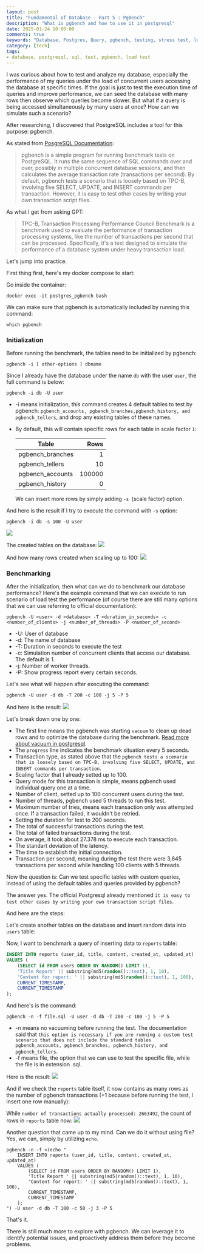 ```yaml
---
layout: post
title: "Fundamental of Database - Part 5 : PgBench"
description: "What is pgbench and how to use it in postgresql"
date: 2025-01-24 10:00:00
comments: true
keywords: "Database, Postgres, Query, pgbench, testing, stress test, load test"
category: [Tech]
tags:
- database, postgresql, sql, test, pgbench, load test
---
```



I was curious about how to test and analyze my database, especially the performance of my queries under the load of concurrent users accessing the database at specific times. If the goal is just to test the execution time of queries and improve performance, we can seed the database with many rows then observe which queries become slower. But what if a query is being accessed simultaneously by many users at once? How can we simulate such a scenario? 

After researching, I discovered that PostgreSQL includes a tool for this purpose: pgbench.

As stated from <a href="https://www.postgresql.org/docs/current/pgbench.html" target="_top"> PosgreSQL Documentation</a>:

>pgbench is a simple program for running benchmark tests on PostgreSQL. It runs the same sequence of SQL commands over and over, possibly in multiple concurrent database sessions, and then calculates the average transaction rate (transactions per second). By default, pgbench tests a scenario that is loosely based on TPC-B, involving five SELECT, UPDATE, and INSERT commands per transaction. However, it is easy to test other cases by writing your own transaction script files.

As what I get from asking GPT:
>TPC-B, Transaction Processing Performance Council Benchmark is a benchmark used to evaluate the performance of transaction processing systems, like the number of transactions per second that can be processed. Specifically, it's a test designed to simulate the performance of a database system under heavy transaction load.

Let's jump into practice.

First thing first, here's my docker compose to start:
<script src="https://gist.github.com/ameliarahman/18ca7ec9a3169b83f16f6c7df6183100.js"></script>

Go inside the container:
```
docker exec -it postgres_pgbench bash
```

We can make sure that pgbench is automatically included by running this command:
```
which pgbench
```

### Initialization
Before running the benchmark, the tables need to be initialized by pgbench:

```
pgbench -i [ other-options ] dbname
```
Since I already have the database under the name `db` with the user `user`, the full command is below:

```
pgbench -i db -U user
```
- -i means initialization, this command creates 4 default tables to test by pgbench: 
`pgbench_accounts, pgbench_branches,pgbench_history, and pgbench_tellers`, and drop any existing tables of these names.
- By default, this will contain specific rows for each table in scale factor `1`:

    Table                   |      Rows
    ------------------------|----------------:
    pgbench_branches        |  1
    pgbench_tellers         |  10
    pgbench_accounts        |  100000
    pgbench_history         |  0
    
    We can insert more rows by simply adding `-s `(scale factor) option.

And here is the result if I try to execute the command with `-s` option:

```
pgbench -i db -s 100 -U user
```
![](../assets/img/pgbench/pgbench1.png)

The created tables on the database:
![](../assets/img/pgbench/pgbench2.png)

And how many rows created when scaling up to 100:
![](../assets/img/pgbench/pgbench3.png)


### Benchmarking
After the initialization, then what can we do to benchmark our database performance? Here's the example command that we can execute to run scenario of load test the performance (of course there are still many options that we can use referring to official documentation):

```
pgbench -U <user> -d <database> -T <duration_in_seconds> -c <number_of_clients> -j <number_of_threads> -P <number_of_second>
```
- -U: User of database
- -d: The name of database
- -T: Duration in seconds to execute the test
- -c: Simulation number of concurrent clients that access our database. The default is 1.
- -j: Number of worker threads.
- -P: Show progress report every certain seconds.

Let's see what will happen after executing the command:
```
pgbench -U user -d db -T 200 -c 100 -j 5 -P 5
```
 
And here is the result:
![](../assets/img/pgbench/pgbench4.png)

Let's break down one by one:
- The first line means the pgbench was starting `vacuum` to clean up dead rows and to optimize the database during the benchmark. <a href="https://www.postgresql.org/docs/current/sql-vacuum.html" target="_top"> Read more about vacuum in postgresql</a>.
- The `progress` line indicates the benchmark situation every 5 seconds.
- Transaction type, as stated above that the `pgbench tests a scenario that is loosely based on TPC-B, involving five SELECT, UPDATE, and INSERT commands per transaction`.
- Scaling factor that I already setted up to 100.
- Query mode for this transaction is simple, means pgbench used individual query one at a time.
- Number of client, setted up to 100 concurrent users during the test.
- Number of threads, pgbench used 5 threads to run this test. 
- Maximum number of tries, means each transaction only was attempted once. If a transaction failed, it wouldn't be retried.
- Setting the duration for test to 200 seconds.
- The total of successful transactions during the test.
- The total of failed transactions during the test.
- On average, it took about 27.378 ms to execute each transaction.
- The standart deviation of the latency.
- The time to establish the initial connection.
- Transaction per second, meaning during the test there were 3,645 transactions per second while handling 100 clients with 5 threads.


Now the question is: Can we test specific tables with custom queries, instead of using the default tables and queries provided by pgbench? 

The answer yes. The official Postgresql already mentioned `it is easy to test other cases by writing your own transaction script files`.

And here are the steps:

Let's create another tables on the database and insert random data into `users` table:
<script src="https://gist.github.com/ameliarahman/60aea85763a1fbaf29ab51f8327bfe69.js"></script>

Now, I want to benchmark a query of inserting data to `reports` table:

```sql
INSERT INTO reports (user_id, title, content, created_at, updated_at)
VALUES (
    (SELECT id FROM users ORDER BY RANDOM() LIMIT 1),
    'Title Report' || substring(md5(random()::text), 1, 10),
    'Content for report: ' || substring(md5(random()::text), 1, 100),
    CURRENT_TIMESTAMP,
    CURRENT_TIMESTAMP
);
```

And here's is the command:
```
pgbench -n -f file.sql -U user -d db -T 200 -c 100 -j 5 -P 5
```

- -n means no vacuuming before running the test. The documentation said that `this option is necessary if you are running a custom test scenario that does not include the standard tables pgbench_accounts, pgbench_branches, pgbench_history, and pgbench_tellers`.
- -f means file, the option that we can use to test the specific file, while the file is in extension .sql.

Here is the result:
![](../assets/img/pgbench/pgbench5.png)

And if we check the `reports` table itself, it now contains as many rows as the number of pgbench transactions (+1 because before running the test, I insert one row manually):

While `number of transactions actually processed: 2663492`, the count of rows in `reports` table now:
![](../assets/img/pgbench/pgbench6.png)

Another question that came up to my mind. Can we do it without using file? Yes, we can, simply by utilizing `echo`.

```
pgbench -n -f <(echo "
    INSERT INTO reports (user_id, title, content, created_at, updated_at)
    VALUES (
        (SELECT id FROM users ORDER BY RANDOM() LIMIT 1),
        'Title Report ' || substring(md5(random()::text), 1, 10),
        'Content for report: ' || substring(md5(random()::text), 1, 100),
        CURRENT_TIMESTAMP,
        CURRENT_TIMESTAMP
    );
") -U user -d db -T 100 -c 50 -j 3 -P 5
```

That's it.

There is still much more to explore with pgbench. We can leverage it to identify potential issues, and proactively address them before they become problems.




